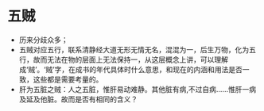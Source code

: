 # 五贼

- 历来分歧众多；
- 五贼对应五行，联系清静经大道无形无情无名，混混为一，后生万物，化为五行，故而无法在物的层面上无法保持一，从这层概念上讲，可以理解成‘贼’。‘贼’字，在成书的年代具体时什么意思，和现在的内涵和用法是否一致，这些都是需要考量的。
- 肝为五脏之贼：人之五脏，惟肝易动难静。其他脏有病,不过自病……惟肝一病及延及他脏。故而是否有相同的含义？
